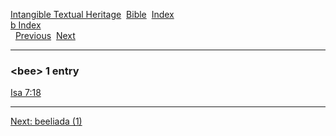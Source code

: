 [Intangible Textual Heritage](../../index)  [Bible](../index) 
[Index](index)   
[b Index](_b_)  
  [Previous](c01177)  [Next](c01179) 

------------------------------------------------------------------------

### &lt;bee&gt; 1 entry

[Isa 7:18](../kjv/isa007.htm#018)  

------------------------------------------------------------------------

[Next: beeliada (1)](c01179)
